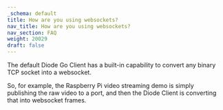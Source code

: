 ```yaml
---
_schema: default
title: How are you using websockets?
nav_title: How are you using websockets?
nav_section: FAQ
weight: 20029
draft: false
---
```

The default Diode Go Client has a built-in capability to convert any binary TCP socket into a websocket.

So, for example, the Raspberry Pi video streaming demo is simply publishing the raw video to a port, and then the Diode Client is converting that into websocket frames.

&nbsp;